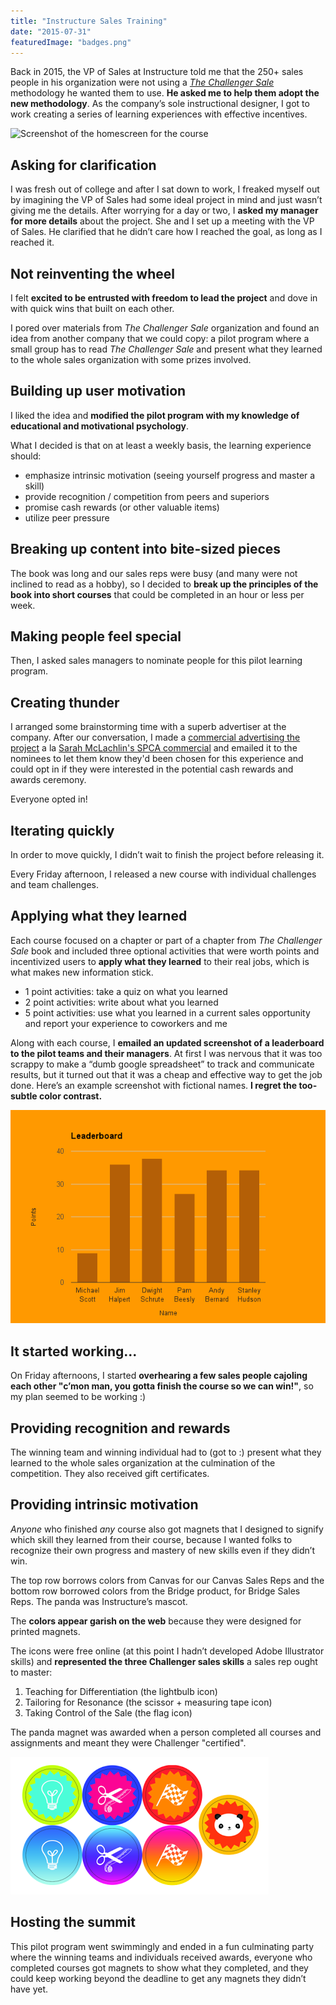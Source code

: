 ```yaml
---
title: "Instructure Sales Training"
date: "2015-07-31"
featuredImage: "badges.png"
---
```


Back in 2015, the VP of Sales at Instructure told me that the 250+ sales people in his organization were not using a [_The Challenger Sale_](https://www.challengerinc.com/) methodology he wanted them to use. **He asked me to help them adopt the new methodology**. As the company’s sole instructional designer, I got to work creating a series of learning experiences with effective incentives.

![Screenshot of the homescreen for the course](challenger-course.png)

## Asking for clarification

I was fresh out of college and after I sat down to work, I freaked myself out by imagining the VP of Sales had some ideal project in mind and just wasn’t giving me the details. After worrying for a day or two, I **asked my manager for more details** about the project. She and I set up a meeting with the VP of Sales. He clarified that he didn’t care how I reached the goal, as long as I reached it.

## Not reinventing the wheel

I felt **excited to be entrusted with freedom to lead the project** and dove in with quick wins that built on each other.

I pored over materials from _The Challenger Sale_ organization and found an idea from another company that we could copy: a pilot program where a small group has to read _The Challenger Sale_ and present what they learned to the whole sales organization with some prizes involved.

## Building up user motivation

I liked the idea and **modified the pilot program with my knowledge of educational and motivational psychology**.

What I decided is that on at least a weekly basis, the learning experience should:

- emphasize intrinsic motivation (seeing yourself progress and master a skill)
- provide recognition / competition from peers and superiors
- promise cash rewards (or other valuable items)
- utilize peer pressure

## Breaking up content into bite-sized pieces

The book was long and our sales reps were busy (and many were not inclined to read as a hobby), so I decided to **break up the principles of the book into short courses** that could be completed in an hour or less per week.

## Making people feel special

Then, I asked sales managers to nominate people for this pilot learning program.

## Creating thunder

I arranged some brainstorming time with a superb advertiser at the company. After our conversation, I made a [commercial advertising the project](https://www.youtube.com/watch?v=5C8fr5QjoXc) a la [Sarah McLachlin's SPCA commercial](https://www.youtube.com/watch?v=IO9d2PpP7tQ) and emailed it to the nominees to let them know they'd been chosen for this experience and could opt in if they were interested in the potential cash rewards and awards ceremony.

Everyone opted in!

## Iterating quickly

In order to move quickly, I didn’t wait to finish the project before releasing it.

Every Friday afternoon, I released a new course with individual challenges and team challenges.

## Applying what they learned

Each course focused on a chapter or part of a chapter from _The Challenger Sale_ book and included three optional activities that were worth points and incentivized users to **apply what they learned** to their real jobs, which is what makes new information stick.

- 1 point activities: take a quiz on what you learned
- 2 point activities: write about what you learned
- 5 point activities: use what you learned in a current sales opportunity and report your experience to coworkers and me

Along with each course, I **emailed an updated screenshot of a leaderboard to the pilot teams and their managers**. At first I was nervous that it was too scrappy to make a “dumb google spreadsheet” to track and communicate results, but it turned out that it was a cheap and effective way to get the job done. Here’s an example screenshot with fictional names. **I regret the too-subtle color contrast.**

![Screenshot of a leaderboard one week](leaderboard.png)

## It started working...

On Friday afternoons, I started **overhearing a few sales people cajoling each other "c’mon man, you gotta finish the course so we can win!"**, so my plan seemed to be working :)

## Providing recognition and rewards

The winning team and winning individual had to (got to :) present what they learned to the whole sales organization at the culmination of the competition. They also received gift certificates.

## Providing intrinsic motivation

_Anyone_ who finished _any_ course also got magnets that I designed to signify which skill they learned from their course, because I wanted folks to recognize their own progress and mastery of new skills even if they didn’t win.

The top row borrows colors from Canvas for our Canvas Sales Reps and the bottom row borrowed colors from the Bridge product, for Bridge Sales Reps. The panda was Instructure’s mascot.

The **colors appear garish on the web** because they were designed for printed magnets.

The icons were free online (at this point I hadn’t developed Adobe Illustrator skills) and **represented the three Challenger sales skills** a sales rep ought to master:

1. Teaching for Differentiation (the lightbulb icon)
2. Tailoring for Resonance (the scissor + measuring tape icon)
3. Taking Control of the Sale (the flag icon)

The panda magnet was awarded when a person completed all courses and assignments and meant they were Challenger "certified".

![Designs for magnets](badges.png)

## Hosting the summit

This pilot program went swimmingly and ended in a fun culminating party where the winning teams and individuals received awards, everyone who completed courses got magnets to show what they completed, and they could keep working beyond the deadline to get any magnets they didn’t have yet.
